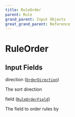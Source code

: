 ```yaml
---
title: RuleOrder
parent: Rule
grand_parent: Input Objects
great_grand_parent: Reference
---
```


<h1>RuleOrder</h1>

<h2>Input Fields</h2>

<div class="field-entry ">
  <span id="direction" class="field-name anchored">direction (<code><a href="/docs/reference/enum/order_direction">OrderDirection</a></code>)</span>

  <div class="description-wrapper">
   <p>The sort direction</p>

  </div>
</div>

<div class="field-entry ">
  <span id="field" class="field-name anchored">field (<code><a href="/docs/reference/enum/rule_order_field">RuleOrderField</a></code>)</span>

  <div class="description-wrapper">
   <p>The field to order rules by</p>

  </div>
</div>

